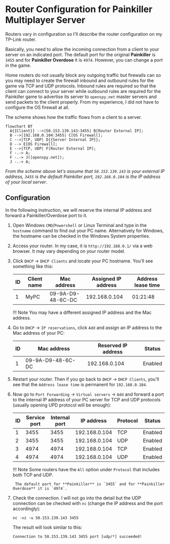 # Router Configuration for Painkiller Multiplayer Server

Routers vary in configuration so I'll describe the router configuration on my TP-Link router.

Basically, you need to allow the incoming connection from a client to your server on an indicated port. The default port for the original **Painkiller** is `3455` and for **Painkiller Overdose** it is `4974`. However, you can change a port in the game.

Home routers do not usually block any outgoing traffic but firewalls can so you may need to create the firewall inbound and outbound rules for the game via TCP and UDP protocols. Inbound rules are required so that the client can connect to your server while outbound rules are required for the Painkiller game to advertise its server to `openspy.net` master servers and send packets to the client properly. From my experience, I did not have to configure the OS firewall at all.

The scheme shows how the traffic flows from a client to a server.

``` mermaid
flowchart BT
  A{{Client}} -->|50.153.139.143:3455| B[Router External IP];
  B -->|192.168.0.104:3455| C[OS Firewall];
  C -->|TCP, UDP| D{{Server Internal IP}};
  D --> E[OS Firewall];
  E -->|TCP, UDP| F[Router External IP];
  F -.-> A;
  F -.-> J([openspy.net]);
  J -.-> A;
```

*From the scheme above let's assume that `50.153.139.143` is your external IP address, `3455` is the default Painkiller port, `192.168.0.104` is the IP address of your local server*.

## Configuration

In the following instruction, we will reserve the internal IP address and forward a Painkiller/Overdose port to it.

1. Open Windows `CMD`/`Powershell` or Linux Terminal and type in the `hostname` command to find out your PC name. Alternatively for Windows, the hostname can be checked in the Windows System properties.
2. Access your router. In my case, it is `http://192.168.0.1/` via a web browser. It may vary depending on your router model.
3. Click `DHCP` -> `DHCP Clients` and locate your PC hostname. You'll see something like this:

    | ID | Client name | Mac address       | Assigned IP address | Address lease time |
    |----|-------------|-------------------|---------------------|--------------------|
    | 1  | MyPC        | 09-9A-D9-48-6C-DC | 192.168.0.104       | 01:21:48           |

    !!! Note
        You may have a different assigned IP address and the Mac address.

4. Go to `DHCP` -> `IP reservations`, click `Add` and assign an IP address to the Mac address of your PC:

    | ID | Mac address       | Reserved IP address | Status  |
    |----|-------------------|---------------------|---------|
    | 1  | 09-9A-D9-48-6C-DC | 192.168.0.104       | Enabled |

5. Restart your router. Then if you go back to `DHCP` -> `DHCP Clients`, you'll see that the `Address lease time` is permanent for `192.168.0.104`.

6. Now go to `Port Forwarding` -> `Virtual servers` -> `Add` and forward a port to the internal IP address of your PC server for TCP and UDP protocols (usually opening UPD protocol will be enough):

    | ID | Service port | Internal port | IP address    | Protocol | Status  |
    |----|--------------|---------------|---------------|----------|---------|
    | 1  | 3455         | 3455          | 192.168.0.104 | TCP      | Enabled |
    | 2  | 3455         | 3455          | 192.168.0.104 | UDP      | Enabled |
    | 3  | 4974         | 4974          | 192.168.0.104 | TCP      | Enabled |
    | 4  | 4974         | 4974          | 192.168.0.104 | UDP      | Enabled |

    !!! Note
        Some routers have the `All` option under `Protocol` that includes both TCP and UDP.

        The default port for **Painkiller** is `3455` and for **Painkiller Overdose** it is `4974`.

7. Check the connection. I will not go into the detail but the UDP connection can be checked with `nc` (change the IP address and the port accordingly):

    ```
    nc -vz -u 50.153.139.143 3455
    ```

    The result will look similar to this:

    ```
    Connection to 50.153.139.143 3455 port [udp/*] succeeded!
    ```

